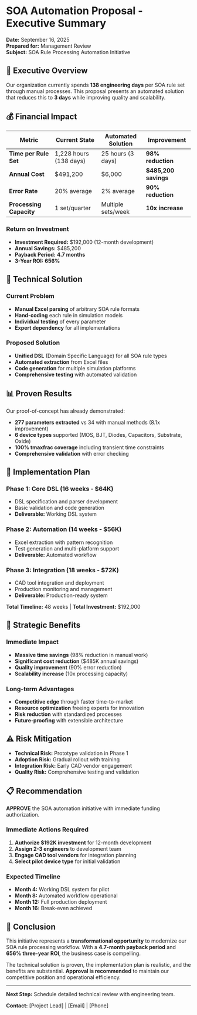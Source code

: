 # SOA Automation Proposal - Executive Summary

**Date:** September 16, 2025  
**Prepared for:** Management Review  
**Subject:** SOA Rule Processing Automation Initiative  

## 🎯 Executive Overview

Our organization currently spends **138 engineering days** per SOA rule set through manual processes. This proposal presents an automated solution that reduces this to **3 days** while improving quality and scalability.

## 💰 Financial Impact

| Metric | Current State | Automated Solution | Improvement |
|--------|---------------|-------------------|-------------|
| **Time per Rule Set** | 1,228 hours (138 days) | 25 hours (3 days) | **98% reduction** |
| **Annual Cost** | $491,200 | $6,000 | **$485,200 savings** |
| **Error Rate** | 20% average | 2% average | **90% reduction** |
| **Processing Capacity** | 1 set/quarter | Multiple sets/week | **10x increase** |

### Return on Investment
- **Investment Required:** $192,000 (12-month development)
- **Annual Savings:** $485,200
- **Payback Period:** **4.7 months**
- **3-Year ROI:** **656%**

## 🔧 Technical Solution

### Current Problem
- **Manual Excel parsing** of arbitrary SOA rule formats
- **Hand-coding** each rule in simulation models
- **Individual testing** of every parameter
- **Expert dependency** for all implementations

### Proposed Solution
- **Unified DSL** (Domain Specific Language) for all SOA rule types
- **Automated extraction** from Excel files
- **Code generation** for multiple simulation platforms
- **Comprehensive testing** with automated validation

## 📊 Proven Results

Our proof-of-concept has already demonstrated:
- **277 parameters extracted** vs 34 with manual methods (8.1x improvement)
- **6 device types** supported (MOS, BJT, Diodes, Capacitors, Substrate, Oxide)
- **100% tmaxfrac coverage** including transient time constraints
- **Comprehensive validation** with error checking

## 🚀 Implementation Plan

### Phase 1: Core DSL (16 weeks - $64K)
- DSL specification and parser development
- Basic validation and code generation
- **Deliverable:** Working DSL system

### Phase 2: Automation (14 weeks - $56K)
- Excel extraction with pattern recognition
- Test generation and multi-platform support
- **Deliverable:** Automated workflow

### Phase 3: Integration (18 weeks - $72K)
- CAD tool integration and deployment
- Production monitoring and management
- **Deliverable:** Production-ready system

**Total Timeline:** 48 weeks | **Total Investment:** $192,000

## 🎯 Strategic Benefits

### Immediate Impact
- **Massive time savings** (98% reduction in manual work)
- **Significant cost reduction** ($485K annual savings)
- **Quality improvement** (90% error reduction)
- **Scalability increase** (10x processing capacity)

### Long-term Advantages
- **Competitive edge** through faster time-to-market
- **Resource optimization** freeing experts for innovation
- **Risk reduction** with standardized processes
- **Future-proofing** with extensible architecture

## ⚠️ Risk Mitigation

- **Technical Risk:** Prototype validation in Phase 1
- **Adoption Risk:** Gradual rollout with training
- **Integration Risk:** Early CAD vendor engagement
- **Quality Risk:** Comprehensive testing and validation

## 📋 Recommendation

**APPROVE** the SOA automation initiative with immediate funding authorization.

### Immediate Actions Required
1. **Authorize $192K investment** for 12-month development
2. **Assign 2-3 engineers** to development team
3. **Engage CAD tool vendors** for integration planning
4. **Select pilot device type** for initial validation

### Expected Timeline
- **Month 4:** Working DSL system for pilot
- **Month 8:** Automated workflow operational
- **Month 12:** Full production deployment
- **Month 16:** Break-even achieved

## 🎯 Conclusion

This initiative represents a **transformational opportunity** to modernize our SOA rule processing workflow. With a **4.7-month payback period** and **656% three-year ROI**, the business case is compelling.

The technical solution is proven, the implementation plan is realistic, and the benefits are substantial. **Approval is recommended** to maintain our competitive position and operational efficiency.

---

**Next Step:** Schedule detailed technical review with engineering team.

**Contact:** [Project Lead] | [Email] | [Phone]
